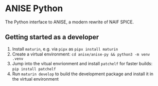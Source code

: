 # ANISE Python

The Python interface to ANISE, a modern rewrite of NAIF SPICE.

## Getting started as a developer

1. Install `maturin`, e.g. via `pipx` as `pipx install maturin`
1. Create a virtual environment: `cd anise/anise-py && python3 -m venv .venv`
1. Jump into the vitual envrionment and install `patchelf` for faster builds: `pip install patchelf`
1. Run `maturin develop` to build the development package and install it in the virtual environment